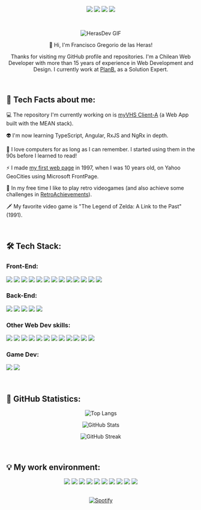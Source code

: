 <!-- Personal facts -->

<p align="center">
  <img src="https://img.shields.io/badge/Age-35-blue?style=for-the-badge">
  <img src="https://img.shields.io/badge/Focus-Web%20Development-blue?style=for-the-badge">
  <img src="https://img.shields.io/badge/From-Chile-blue?style=for-the-badge">
  <img src="https://img.shields.io/badge/Lives-Germany-blue?style=for-the-badge">
</p>

<br>

<!-- Introduction -->

<p align="center">
  <img src="https://user-images.githubusercontent.com/77192223/183300063-6cccfce5-3d9b-4753-83c9-be1c4eff5423.gif" alt="HerasDev GIF">
</p>

<p align="center">
  🤙 Hi, I'm Francisco Gregorio de las Heras!
</p>

<p align="center">
  Thanks for visiting my GitHub profile and repositories. I'm a Chilean Web Developer with more than 15 years of experience in Web Development and Design. I currently work at <a href="https://www.planb.net">PlanB.</a> as a Solution Expert.
</p>

<!-- Tech Facts about me -->

<br><h2>💬 Tech Facts about me:</h2>

💻 The repository I'm currently working on is [myVHS Client-A](https://github.com/gregoriodelasheras/myvhs-client-a) (a Web App built with the MEAN stack).

👽 I'm now learning TypeScript, Angular, RxJS and NgRx in depth.

💾 I love computers for as long as I can remember. I started using them in the 90s before I learned to read!

⚡ I made [my first web page](https://pancho.neocities.org/) in 1997, when I was 10 years old, on Yahoo GeoCities using Microsoft FrontPage.

👾 In my free time I like to play retro videogames (and also achieve some challenges in [RetroAchievements](https://retroachievements.org/user/PanchoChancho)).

🗡 My favorite video game is "The Legend of Zelda: A Link to the Past" (1991).

<!-- Tech Stack -->

<br><h2>🛠️ Tech Stack:</h2>

<h3>Front-End:</h3>

<p>
  <img src="https://img.shields.io/badge/HTML-0D1117?style=for-the-badge&logo=HTML5">
  <img src="https://img.shields.io/badge/CSS-0D1117?style=for-the-badge&logo=CSS3&logoColor=2965F1">
  <img src="https://img.shields.io/badge/Sass-0D1117?style=for-the-badge&logo=Sass">
  <img src="https://img.shields.io/badge/JavaScript-0D1117?style=for-the-badge&logo=JavaScript">
  <img src="https://img.shields.io/badge/TypeScript-0D1117?style=for-the-badge&logo=TypeScript">
  <img src="https://img.shields.io/badge/Angular-0D1117?style=for-the-badge&logo=Angular&logoColor=DD0031">
  <img src="https://img.shields.io/badge/React-0D1117?style=for-the-badge&logo=React">
  <img src="https://img.shields.io/badge/Next.js-0D1117?style=for-the-badge&logo=Next.js">
  <img src="https://img.shields.io/badge/Gatsby-0D1117?style=for-the-badge&logo=Gatsby&logoColor=663399">
  <img src="https://img.shields.io/badge/Material-0D1117?style=for-the-badge&logo=Material-Design&logoColor=FFFFFF">
  <img src="https://img.shields.io/badge/Bootstrap-0D1117?style=for-the-badge&logo=Bootstrap&logoColor=8E6AC8">
  <img src="https://img.shields.io/badge/Tailwind%20CSS-0D1117?style=for-the-badge&logo=Tailwind-CSS">
  <img src="https://img.shields.io/badge/RxJS-0D1117?style=for-the-badge&logo=ReactiveX&logoColor=B7178C">
</p>

<h3>Back-End:</h3>

<p>
  <img src="https://img.shields.io/badge/Node.js-0D1117?style=for-the-badge&logo=Node.js">
  <img src="https://img.shields.io/badge/C--Sharp-0D1117?style=for-the-badge&logo=C-Sharp&logoColor=2DB828">
  <img src="https://img.shields.io/badge/MongoDB-0D1117?style=for-the-badge&logo=MongoDB">
  <img src="https://img.shields.io/badge/PostgreSQL-0D1117?style=for-the-badge&logo=PostgreSQL&logoColor=007ACC">
  <img src="https://img.shields.io/badge/Firebase-0D1117?style=for-the-badge&logo=Firebase">
</p>

<h3>Other Web Dev skills:</h3>

<p>
  <img src="https://img.shields.io/badge/Git-0D1117?style=for-the-badge&logo=Git">
  <img src="https://img.shields.io/badge/Microsoft%20Azure-0D1117?style=for-the-badge&logo=Microsoft-Azure&logoColor=0078D4">
  <img src="https://img.shields.io/badge/AWS-0D1117?style=for-the-badge&logo=Amazon-AWS&logoColor=FF9900">
  <img src="https://img.shields.io/badge/GCP-0D1117?style=for-the-badge&logo=Google-Cloud">
  <img src="https://img.shields.io/badge/Vercel-0D1117?style=for-the-badge&logo=Vercel">
  <img src="https://img.shields.io/badge/Heroku-0D1117?style=for-the-badge&logo=Heroku&logoColor=8E6AC8">
  <img src="https://img.shields.io/badge/Netlify-0D1117?style=for-the-badge&logo=Netlify">
  <img src="https://img.shields.io/badge/Docker-0D1117?style=for-the-badge&logo=Docker">
  <img src="https://img.shields.io/badge/Postman-0D1117?style=for-the-badge&logo=Postman">
  <img src="https://img.shields.io/badge/Insomnia-0D1117?style=for-the-badge&logo=Insomnia&logoColor=4000BF">
  <img src="https://img.shields.io/badge/Jest-0D1117?style=for-the-badge&logo=Jest&logoColor=C21325">
  <img src="https://img.shields.io/badge/Figma-0D1117?style=for-the-badge&logo=Figma">
</p>

<h3>Game Dev:</h3>

<p>
  <img src="https://img.shields.io/badge/Godot%20Engine-0D1117?style=for-the-badge&logo=Godot-Engine">
  <img src="https://img.shields.io/badge/Aseprite-0D1117?style=for-the-badge&logo=Aseprite&logoColor=FFFFFF">
</p>

<!-- GitHub Statistics -->

<br><h2>🐙 GitHub Statistics:</h2>

<div align="center">
  
  ![Top Langs](https://github-readme-stats.vercel.app/api/top-langs/?username=gregoriodelasheras&layout=compact&show_icons=true&theme=chartreuse-dark&bg_color=0D1117&border_color=15FF00)
  
  ![GitHub Stats](https://github-readme-stats.vercel.app/api?username=gregoriodelasheras&show_icons=true&theme=chartreuse-dark&bg_color=0D1117&border_color=15FF00&hide=contribs)
  
  ![GitHub Streak](https://github-readme-streak-stats.herokuapp.com/?user=gregoriodelasheras&background=0D1117&border=15FF00&stroke=15FF00&ring=15FF00&fire=15FF00&currStreakNum=15FF00&sideNums=15FF00&currStreakLabel=15FF00&sideLabels=15FF00&dates=FFFFFF)

</div>

<!-- My work environment -->

<br><h2>💡 My work environment:</h2>

<div align="center">
  <img src="https://img.shields.io/badge/Windows%2011-0D1117?style=for-the-badge&logo=Windows&logoColor=0078D6">
  <img src="https://img.shields.io/badge/PowerShell-0D1117?style=for-the-badge&logo=PowerShell">
  <img src="https://img.shields.io/badge/VS%20Code-0D1117?style=for-the-badge&logo=Visual-Studio-Code&logoColor=007ACC">
  <img src="https://img.shields.io/badge/Visual%20Studio-0D1117?style=for-the-badge&logo=Visual-Studio&logoColor=5C2D91">
  <img src="https://img.shields.io/badge/Notepad++-0D1117?style=for-the-badge&logo=NotepadPlusPlus&logoColor=90E59A">
  <img src="https://img.shields.io/badge/GitHub-0D1117?style=for-the-badge&logo=GitHub">
  <img src="https://img.shields.io/badge/npm-0D1117?style=for-the-badge&logo=npm">
  <img src="https://img.shields.io/badge/Prettier-0D1117?style=for-the-badge&logo=Prettier">
  <img src="https://img.shields.io/badge/Trello-0D1117?style=for-the-badge&logo=Trello&logoColor=007ACC">
  <img src="https://img.shields.io/badge/Spotify-0D1117?style=for-the-badge&logo=Spotify&logoColor=1DB954">
</div>

<br>

<div align="center">
  
  [![Spotify](https://spotify-now-gregoriodelasheras.vercel.app/api/spotify?background_color=0D1117&border_color=15FF00)](https://open.spotify.com/user/1cgl09yxs797qjz1ywxsis2d7)
  
</div>
